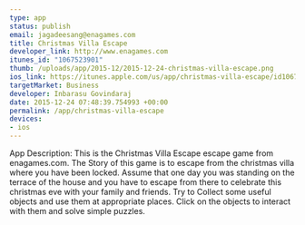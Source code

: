 ```yaml
--- 
type: app
status: publish
email: jagadeesang@enagames.com
title: Christmas Villa Escape
developer_link: http://www.enagames.com
itunes_id: "1067523901"
thumb: /uploads/app/2015-12/2015-12-24-christmas-villa-escape.png
ios_link: https://itunes.apple.com/us/app/christmas-villa-escape/id1067523901?mt=8
targetMarket: Business
developer: Inbarasu Govindaraj
date: 2015-12-24 07:48:39.754993 +00:00
permalink: /app/christmas-villa-escape
devices: 
- ios
---
```


App Description:
           This is the Christmas Villa Escape escape game from enagames.com. The Story of this game is to escape from the christmas villa where you have been locked. Assume that one day you was standing on the terrace of the house and you have to escape from there to celebrate this christmas eve with your family and friends. Try to Collect some useful objects and use them at appropriate places. Click on the objects to interact with them and solve simple puzzles. 
